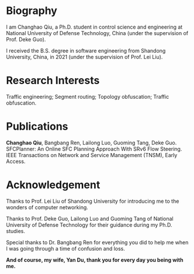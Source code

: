 # Biography
I am Changhao Qiu, a Ph.D. student in control science and engineering at National University of Defense Technology, China (under the supervision of Prof. Deke Guo). 

I received the B.S. degree in software engineering from Shandong University, China, in 2021 (under the supervision of Prof. Lei Liu).

# Research Interests
Traffic engineering; Segment routing; Topology obfuscation; Traffic obfuscation.

# Publications
**Changhao Qiu**, Bangbang Ren, Lailong Luo, Guoming Tang, Deke Guo. SFCPlanner: An Online SFC Planning Approach With SRv6 Flow Steering. IEEE Transactions on Network and Service Management (TNSM), Early Access.

# Acknowledgement
Thanks to Prof. Lei Liu of Shandong University for introducing me to the wonders of computer networking.

Thanks to Prof. Deke Guo, Lailong Luo and Guoming Tang of National University of Defense Technology for their guidance during my Ph.D. studies.

Special thanks to Dr. Bangbang Ren for everything you did to help me when I was going through a time of confusion and loss.

**And of course, my wife, Yan Du, thank you for every day you being with me.**

